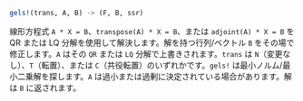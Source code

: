 ```julia
gels!(trans, A, B) -> (F, B, ssr)
```

線形方程式 `A * X = B`、`transpose(A) * X = B`、または `adjoint(A) * X = B` を QR または LQ 分解を使用して解決します。解を持つ行列/ベクトル `B` をその場で修正します。`A` はその `QR` または `LQ` 分解で上書きされます。`trans` は `N`（変更なし）、`T`（転置）、または `C`（共役転置）のいずれかです。`gels!` は最小ノルム/最小二乗解を探します。`A` は過小または過剰に決定されている場合があります。解は `B` に返されます。
